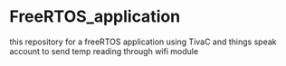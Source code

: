 # FreeRTOS_application
this repository for a freeRTOS application using TivaC and things speak account to send temp reading through wifi module
